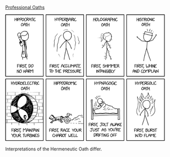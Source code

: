 [Professional Oaths](https://xkcd.com/2843)

![Professional Oaths](./random_comic.png)

Interpretations of the Hermeneutic Oath differ.

